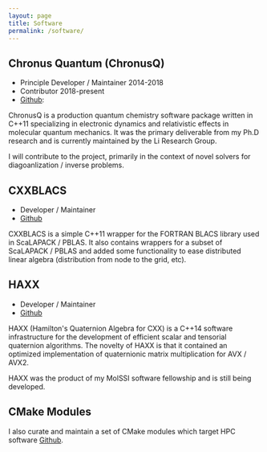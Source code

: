 ```yaml
---
layout: page
title: Software
permalink: /software/
---
```


## Chronus Quantum (ChronusQ)
- Principle Developer / Maintainer  2014-2018
- Contributor 2018-present
- [Github](https://github.com/liresearchgroup/chronusq_public):

ChronusQ is a production quantum chemistry software package 
written in C++11 specializing in electronic dynamics and 
relativistic effects in molecular quantum mechanics. It
was the primary deliverable from my Ph.D research and is
currently maintained by the Li Research Group.

I will contribute to the project, primarily in the context of
novel solvers for diagoanlization / inverse problems.

## CXXBLACS
- Developer / Maintainer
- [Github](https://github.com/wavefunction91/CXXBLACS)

CXXBLACS is a simple C++11 wrapper for the FORTRAN BLACS library
used in ScaLAPACK / PBLAS. It also contains wrappers for a subset
of ScaLAPACK / PBLAS and added some functionality to ease 
distributed linear algebra (distribution from node to the grid,
etc).

## HAXX
- Developer / Maintainer
- [Github](https://github.com/wavefunction91/HAXX)

HAXX (Hamilton's Quaternion Algebra for CXX) is a C++14 software
infrastructure for the development of efficient scalar and
tensorial quaternion algorithms. The novelty of HAXX is that
it contained an optimized implementation of quaternionic
matrix multiplication for AVX / AVX2. 

HAXX was the product of my MolSSI software fellowship and is
still being developed.



## CMake Modules

I also curate and maintain a set of CMake modules which
target HPC software [Github](https://github.com/wavefunction91/cmake-modules).
